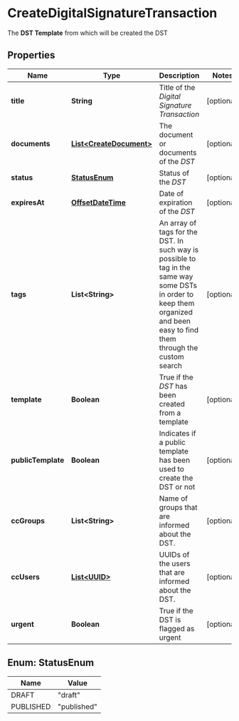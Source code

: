 

# CreateDigitalSignatureTransaction

The **DST Template** from which will be created the DST 
## Properties

Name | Type | Description | Notes
------------ | ------------- | ------------- | -------------
**title** | **String** | Title of the _Digital Signature Transaction_ |  [optional]
**documents** | [**List&lt;CreateDocument&gt;**](CreateDocument.md) | The document or documents of the _DST_ |  [optional]
**status** | [**StatusEnum**](#StatusEnum) | Status of the _DST_ |  [optional]
**expiresAt** | [**OffsetDateTime**](OffsetDateTime.md) | Date of expiration of the _DST_ |  [optional]
**tags** | **List&lt;String&gt;** | An array of tags for the DST. In such way is possible to tag in the same way some DSTs in order to keep them organized and been easy to find them through the custom search |  [optional]
**template** | **Boolean** | True if the _DST_ has been created from a template |  [optional]
**publicTemplate** | **Boolean** | Indicates if a public template has been used to create the DST or not |  [optional]
**ccGroups** | **List&lt;String&gt;** | Name of groups that are informed about the DST. |  [optional]
**ccUsers** | [**List&lt;UUID&gt;**](UUID.md) | UUIDs of the users that are informed about the DST. |  [optional]
**urgent** | **Boolean** | True if the DST is flagged as urgent |  [optional]



## Enum: StatusEnum

Name | Value
---- | -----
DRAFT | &quot;draft&quot;
PUBLISHED | &quot;published&quot;



